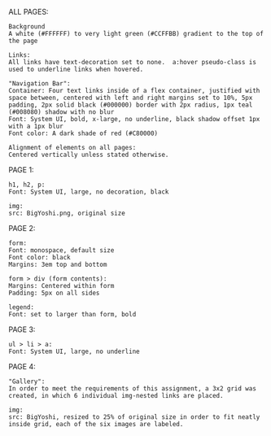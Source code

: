ALL PAGES:

    Background
    A white (#FFFFFF) to very light green (#CCFFBB) gradient to the top of the page

    Links:
    All links have text-decoration set to none.  a:hover pseudo-class is used to underline links when hovered.

    "Navigation Bar":
    Container: Four text links inside of a flex container, justified with space between, centered with left and right margins set to 10%, 5px padding, 2px solid black (#000000) border with 2px radius, 1px teal (#008080) shadow with no blur
    Font: System UI, bold, x-large, no underline, black shadow offset 1px with a 1px blur
    Font color: A dark shade of red (#C80000)

    Alignment of elements on all pages:
    Centered vertically unless stated otherwise.

PAGE 1:

    h1, h2, p:
    Font: System UI, large, no decoration, black

    img:
    src: BigYoshi.png, original size

PAGE 2:

    form:
    Font: monospace, default size
    Font color: black
    Margins: 3em top and bottom

    form > div (form contents):
    Margins: Centered within form
    Padding: 5px on all sides

    legend:
    Font: set to larger than form, bold

PAGE 3:

    ul > li > a:
    Font: System UI, large, no underline

PAGE 4:

    "Gallery":
    In order to meet the requirements of this assignment, a 3x2 grid was created, in which 6 individual img-nested links are placed.

    img:
    src: BigYoshi, resized to 25% of original size in order to fit neatly inside grid, each of the six images are labeled.
